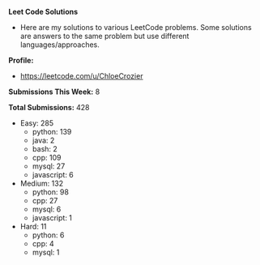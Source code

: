 **Leet Code Solutions**

- Here are my solutions to various LeetCode problems. Some solutions are answers to the same problem but use different languages/approaches.

**Profile:**

- https://leetcode.com/u/ChloeCrozier

**Submissions This Week:** 8

**Total Submissions:** 428
- Easy: 285
  - python: 139
  - java: 2
  - bash: 2
  - cpp: 109
  - mysql: 27
  - javascript: 6
- Medium: 132
  - python: 98
  - cpp: 27
  - mysql: 6
  - javascript: 1
- Hard: 11
  - python: 6
  - cpp: 4
  - mysql: 1